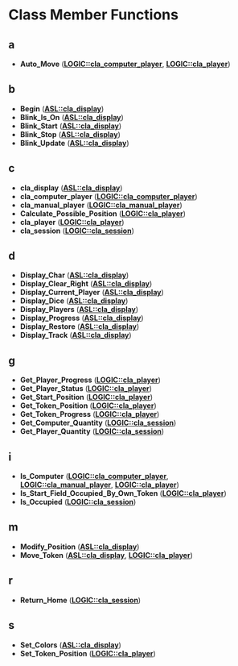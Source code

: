 
# Class Member Functions



## a

* **Auto\_Move** ([**LOGIC::cla\_computer\_player**](classLOGIC_1_1cla__computer__player.md), [**LOGIC::cla\_player**](classLOGIC_1_1cla__player.md))


## b

* **Begin** ([**ASL::cla\_display**](classASL_1_1cla__display.md))
* **Blink\_Is\_On** ([**ASL::cla\_display**](classASL_1_1cla__display.md))
* **Blink\_Start** ([**ASL::cla\_display**](classASL_1_1cla__display.md))
* **Blink\_Stop** ([**ASL::cla\_display**](classASL_1_1cla__display.md))
* **Blink\_Update** ([**ASL::cla\_display**](classASL_1_1cla__display.md))


## c

* **cla\_display** ([**ASL::cla\_display**](classASL_1_1cla__display.md))
* **cla\_computer\_player** ([**LOGIC::cla\_computer\_player**](classLOGIC_1_1cla__computer__player.md))
* **cla\_manual\_player** ([**LOGIC::cla\_manual\_player**](classLOGIC_1_1cla__manual__player.md))
* **Calculate\_Possible\_Position** ([**LOGIC::cla\_player**](classLOGIC_1_1cla__player.md))
* **cla\_player** ([**LOGIC::cla\_player**](classLOGIC_1_1cla__player.md))
* **cla\_session** ([**LOGIC::cla\_session**](classLOGIC_1_1cla__session.md))


## d

* **Display\_Char** ([**ASL::cla\_display**](classASL_1_1cla__display.md))
* **Display\_Clear\_Right** ([**ASL::cla\_display**](classASL_1_1cla__display.md))
* **Display\_Current\_Player** ([**ASL::cla\_display**](classASL_1_1cla__display.md))
* **Display\_Dice** ([**ASL::cla\_display**](classASL_1_1cla__display.md))
* **Display\_Players** ([**ASL::cla\_display**](classASL_1_1cla__display.md))
* **Display\_Progress** ([**ASL::cla\_display**](classASL_1_1cla__display.md))
* **Display\_Restore** ([**ASL::cla\_display**](classASL_1_1cla__display.md))
* **Display\_Track** ([**ASL::cla\_display**](classASL_1_1cla__display.md))


## g

* **Get\_Player\_Progress** ([**LOGIC::cla\_player**](classLOGIC_1_1cla__player.md))
* **Get\_Player\_Status** ([**LOGIC::cla\_player**](classLOGIC_1_1cla__player.md))
* **Get\_Start\_Position** ([**LOGIC::cla\_player**](classLOGIC_1_1cla__player.md))
* **Get\_Token\_Position** ([**LOGIC::cla\_player**](classLOGIC_1_1cla__player.md))
* **Get\_Token\_Progress** ([**LOGIC::cla\_player**](classLOGIC_1_1cla__player.md))
* **Get\_Computer\_Quantity** ([**LOGIC::cla\_session**](classLOGIC_1_1cla__session.md))
* **Get\_Player\_Quantity** ([**LOGIC::cla\_session**](classLOGIC_1_1cla__session.md))


## i

* **Is\_Computer** ([**LOGIC::cla\_computer\_player**](classLOGIC_1_1cla__computer__player.md), [**LOGIC::cla\_manual\_player**](classLOGIC_1_1cla__manual__player.md), [**LOGIC::cla\_player**](classLOGIC_1_1cla__player.md))
* **Is\_Start\_Field\_Occupied\_By\_Own\_Token** ([**LOGIC::cla\_player**](classLOGIC_1_1cla__player.md))
* **Is\_Occupied** ([**LOGIC::cla\_session**](classLOGIC_1_1cla__session.md))


## m

* **Modify\_Position** ([**ASL::cla\_display**](classASL_1_1cla__display.md))
* **Move\_Token** ([**ASL::cla\_display**](classASL_1_1cla__display.md), [**LOGIC::cla\_player**](classLOGIC_1_1cla__player.md))


## r

* **Return\_Home** ([**LOGIC::cla\_session**](classLOGIC_1_1cla__session.md))


## s

* **Set\_Colors** ([**ASL::cla\_display**](classASL_1_1cla__display.md))
* **Set\_Token\_Position** ([**LOGIC::cla\_player**](classLOGIC_1_1cla__player.md))




